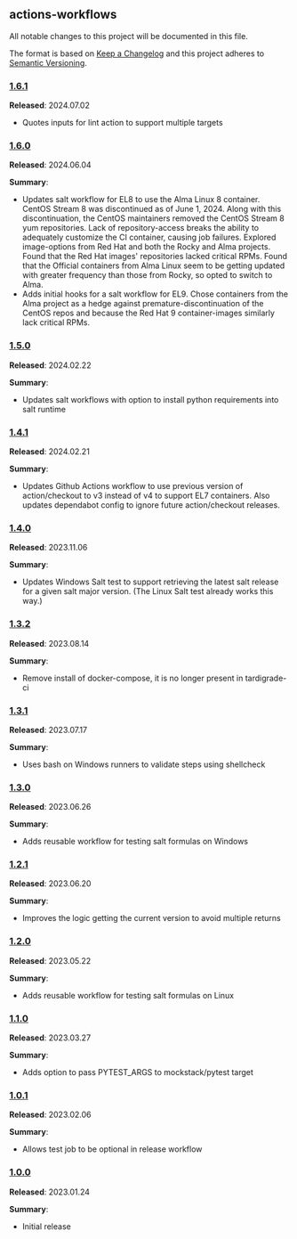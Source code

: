 ## actions-workflows

All notable changes to this project will be documented in this file.

The format is based on [Keep a Changelog](http://keepachangelog.com/) and this project adheres to [Semantic Versioning](http://semver.org/).

### [1.6.1](https://github.com/plus3it/actions-workflows/releases/tag/1.6.1)

**Released**: 2024.07.02

*   Quotes inputs for lint action to support multiple targets

### [1.6.0](https://github.com/plus3it/actions-workflows/releases/tag/1.6.0)

**Released**: 2024.06.04

**Summary**:

*   Updates salt workflow for EL8 to use the Alma Linux 8 container. CentOS
    Stream 8 was discontinued as of June 1, 2024. Along with this
    discontinuation, the CentOS maintainers removed the CentOS Stream 8 yum
    repositories. Lack of repository-access breaks the ability to adequately
    customize the CI container, causing job failures. Explored image-options
    from Red Hat and both the Rocky and Alma projects. Found that the Red Hat
    images' repositories lacked critical RPMs. Found that the Official
    containers from Alma Linux seem to be getting updated with greater
    frequency than those from Rocky, so opted to switch to Alma.
*   Adds initial hooks for a salt workflow for EL9. Chose containers from the
    Alma project as a hedge against premature-discontinuation of the CentOS
    repos and because the Red Hat 9 container-images similarly lack critical
    RPMs.

### [1.5.0](https://github.com/plus3it/actions-workflows/releases/tag/1.5.0)

**Released**: 2024.02.22

**Summary**:

*   Updates salt workflows with option to install python requirements into salt
    runtime

### [1.4.1](https://github.com/plus3it/actions-workflows/releases/tag/1.4.1)

**Released**: 2024.02.21

**Summary**:

*   Updates Github Actions workflow to use previous version of action/checkout
    to v3 instead of v4 to support EL7 containers. Also updates dependabot config
    to ignore future action/checkout releases.

### [1.4.0](https://github.com/plus3it/actions-workflows/releases/tag/1.4.0)

**Released**: 2023.11.06

**Summary**:

*   Updates Windows Salt test to support retrieving the latest salt release for
    a given salt major version. (The Linux Salt test already works this way.)

### [1.3.2](https://github.com/plus3it/actions-workflows/releases/tag/1.3.2)

**Released**: 2023.08.14

**Summary**:

*   Remove install of docker-compose, it is no longer present in tardigrade-ci

### [1.3.1](https://github.com/plus3it/actions-workflows/releases/tag/1.3.1)

**Released**: 2023.07.17

**Summary**:

*   Uses bash on Windows runners to validate steps using shellcheck

### [1.3.0](https://github.com/plus3it/actions-workflows/releases/tag/1.3.0)

**Released**: 2023.06.26

**Summary**:

*   Adds reusable workflow for testing salt formulas on Windows

### [1.2.1](https://github.com/plus3it/actions-workflows/releases/tag/1.2.1)

**Released**: 2023.06.20

**Summary**:

*   Improves the logic getting the current version to avoid multiple returns

### [1.2.0](https://github.com/plus3it/actions-workflows/releases/tag/1.2.0)

**Released**: 2023.05.22

**Summary**:

*   Adds reusable workflow for testing salt formulas on Linux

### [1.1.0](https://github.com/plus3it/actions-workflows/releases/tag/1.1.0)

**Released**: 2023.03.27

**Summary**:

*   Adds option to pass PYTEST_ARGS to mockstack/pytest target

### [1.0.1](https://github.com/plus3it/actions-workflows/releases/tag/1.0.1)

**Released**: 2023.02.06

**Summary**:

*   Allows test job to be optional in release workflow

### [1.0.0](https://github.com/plus3it/actions-workflows/releases/tag/1.0.0)

**Released**: 2023.01.24

**Summary**:

*   Initial release
